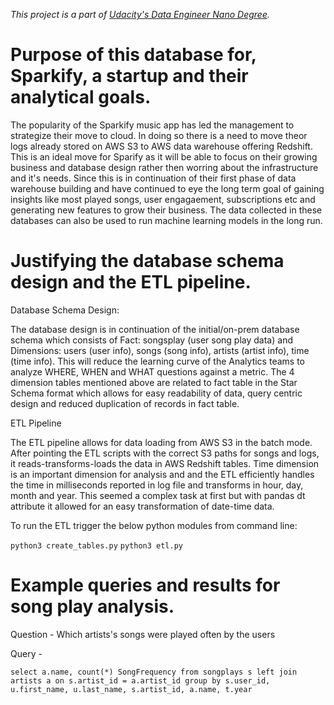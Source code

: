 _This project is a part of [Udacity's Data Engineer Nano Degree](https://eu.udacity.com/course/data-engineer-nanodegree--nd027)._

# Purpose of this database for, Sparkify, a startup and their analytical goals.
The popularity of the Sparkify music app has led the management to strategize their move to cloud. In doing so there is a need to move theor logs already stored on AWS S3 to AWS data warehouse offering Redshift. This is an ideal move for Sparify as it will be able to focus on their growing business and database design rather then worring about the infrastructure and it's needs. Since this is in continuation of their first phase of data warehouse building and have continued to eye the long term goal of gaining insights like most played songs, user engagaement, subscriptions etc and generating new features to grow their business. The data collected in these databases can also be used to run machine learning models in the long run.

# Justifying the database schema design and the ETL pipeline.

Database Schema Design:

The database design is in continuation of the initial/on-prem database schema which consists of Fact: songsplay (user song play data) and Dimensions: users (user info), songs (song info), artists (artist info), time (time info). This will reduce the learning curve of the Analytics teams to analyze WHERE, WHEN and WHAT questions against a metric. The 4 dimension tables mentioned above are related to fact table in the Star Schema format which allows for easy readability of data, query centric design and reduced duplication of records in fact table.

ETL Pipeline

The ETL pipeline allows for data loading from AWS S3 in the batch mode. After pointing the ETL scripts with the correct S3 paths for songs and logs, it reads-transforms-loads the data in AWS Redshift tables. Time dimension is an important dimension for analysis and and the ETL efficiently handles the time in milliseconds reported in log file and transforms in hour, day, month and year. This seemed a complex task at first but with pandas dt attribute it allowed for an easy transformation of date-time data.

To run the ETL trigger the below python modules from command line:

`python3 create_tables.py`
`python3 etl.py`

# Example queries and results for song play analysis.

Question - Which artists's songs were played often by the users

Query -

`select
    a.name, count(*) SongFrequency
from songplays s
    left join artists a
        on s.artist_id = a.artist_id
group by s.user_id, u.first_name, u.last_name, s.artist_id, a.name, t.year`
